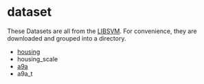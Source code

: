 # dataset
These Datasets are all from the [LIBSVM](https://www.csie.ntu.edu.tw/~cjlin/libsvmtools/datasets/).
For convenience, they are downloaded and grouped into a directory.

* [housing](https://www.csie.ntu.edu.tw/~cjlin/libsvmtools/datasets/regression.html#housing)
* housing_scale
* [a9a](https://www.csie.ntu.edu.tw/~cjlin/libsvmtools/datasets/binary.html#a9a)
* a9a_t
